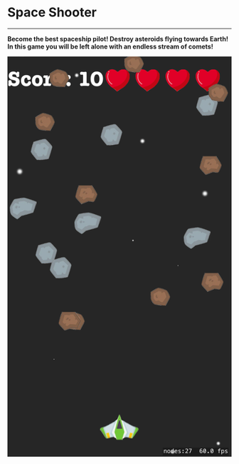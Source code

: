 # Space Shooter
____
**Become the best spaceship pilot! Destroy asteroids flying towards Earth! In this game you will be left alone with an endless stream of comets!**

![Game](https://github.com/KuzinAV/Game/blob/abec3e45ddbb79626969dce3bc3ace6d461c5403/2DGame/Simulator%20Screenshot%20-%20iPhone%20SE%20(3rd%20generation)%20-%202023-09-21%20at%2021.23.17.png)
